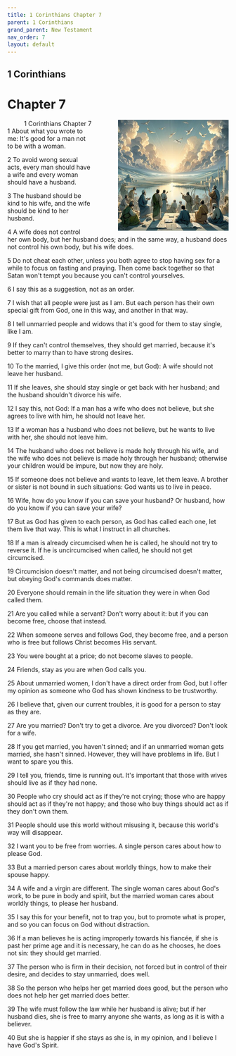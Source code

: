 ```yaml
---
title: 1 Corinthians Chapter 7
parent: 1 Corinthians
grand_parent: New Testament
nav_order: 7
layout: default
---
```


## 1 Corinthians

# Chapter 7

<div style="clear: both; text-align: right;">
    <img src="/assets/Image/1 Corinthians/500/7.jpg" alt="1 Corinthians Chapter 7" class="chapter-image" style="max-width: 50%; height: auto; float: right; margin: 0 0 10px 10px; padding-left: 10%;">
    <figcaption style="font-size: 14px;">1 Corinthians Chapter 7</figcaption>
</div>
1 About what you wrote to me: It's good for a man not to be with a woman.

2 To avoid wrong sexual acts, every man should have a wife and every woman should have a husband.

3 The husband should be kind to his wife, and the wife should be kind to her husband.

4 A wife does not control her own body, but her husband does; and in the same way, a husband does not control his own body, but his wife does.

5 Do not cheat each other, unless you both agree to stop having sex for a while to focus on fasting and praying. Then come back together so that Satan won't tempt you because you can't control yourselves.

6 I say this as a suggestion, not as an order.

7 I wish that all people were just as I am. But each person has their own special gift from God, one in this way, and another in that way.

8 I tell unmarried people and widows that it's good for them to stay single, like I am.

9 If they can't control themselves, they should get married, because it's better to marry than to have strong desires.

10 To the married, I give this order (not me, but God): A wife should not leave her husband.

11 If she leaves, she should stay single or get back with her husband; and the husband shouldn't divorce his wife.

12 I say this, not God: If a man has a wife who does not believe, but she agrees to live with him, he should not leave her.

13 If a woman has a husband who does not believe, but he wants to live with her, she should not leave him.

14 The husband who does not believe is made holy through his wife, and the wife who does not believe is made holy through her husband; otherwise your children would be impure, but now they are holy.

15 If someone does not believe and wants to leave, let them leave. A brother or sister is not bound in such situations: God wants us to live in peace.

16 Wife, how do you know if you can save your husband? Or husband, how do you know if you can save your wife?

17 But as God has given to each person, as God has called each one, let them live that way. This is what I instruct in all churches.

18 If a man is already circumcised when he is called, he should not try to reverse it. If he is uncircumcised when called, he should not get circumcised.

19 Circumcision doesn't matter, and not being circumcised doesn't matter, but obeying God's commands does matter.

20 Everyone should remain in the life situation they were in when God called them.

21 Are you called while a servant? Don't worry about it: but if you can become free, choose that instead.

22 When someone serves and follows God, they become free, and a person who is free but follows Christ becomes His servant.

23 You were bought at a price; do not become slaves to people.

24 Friends, stay as you are when God calls you.

25 About unmarried women, I don't have a direct order from God, but I offer my opinion as someone who God has shown kindness to be trustworthy.

26 I believe that, given our current troubles, it is good for a person to stay as they are.

27 Are you married? Don't try to get a divorce. Are you divorced? Don't look for a wife.

28 If you get married, you haven't sinned; and if an unmarried woman gets married, she hasn't sinned. However, they will have problems in life. But I want to spare you this.

29 I tell you, friends, time is running out. It's important that those with wives should live as if they had none.

30 People who cry should act as if they're not crying; those who are happy should act as if they're not happy; and those who buy things should act as if they don't own them.

31 People should use this world without misusing it, because this world's way will disappear.

32 I want you to be free from worries. A single person cares about how to please God.

33 But a married person cares about worldly things, how to make their spouse happy.

34 A wife and a virgin are different. The single woman cares about God's work, to be pure in body and spirit, but the married woman cares about worldly things, to please her husband.

35 I say this for your benefit, not to trap you, but to promote what is proper, and so you can focus on God without distraction.

36 If a man believes he is acting improperly towards his fiancée, if she is past her prime age and it is necessary, he can do as he chooses, he does not sin: they should get married.

37 The person who is firm in their decision, not forced but in control of their desire, and decides to stay unmarried, does well.

38 So the person who helps her get married does good, but the person who does not help her get married does better.

39 The wife must follow the law while her husband is alive; but if her husband dies, she is free to marry anyone she wants, as long as it is with a believer.

40 But she is happier if she stays as she is, in my opinion, and I believe I have God's Spirit.


